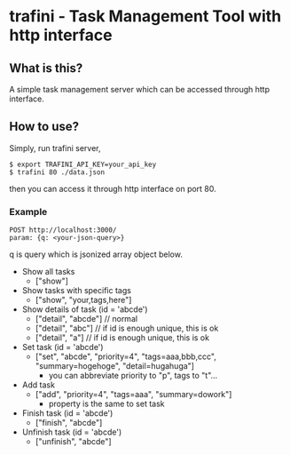 # trafini - Task Management Tool with http interface
## What is this?
A simple task management server which can be accessed through http interface.

## How to use?
Simply, run trafini server,
```
$ export TRAFINI_API_KEY=your_api_key
$ trafini 80 ./data.json
```
then you can access it through http interface on port 80.

### Example
```
POST http://localhost:3000/
param: {q: <your-json-query>}
```
q is query which is jsonized array object below.

+ Show all tasks
    - ["show"]
+ Show tasks with specific tags
    - ["show", "your,tags,here"]
+ Show details of task (id = 'abcde')
    - ["detail", "abcde"] // normal
    - ["detail", "abc"] // if id is enough unique, this is ok
    - ["detail", "a"]  // if id is enough unique, this is ok
+ Set task (id = 'abcde')
    - ["set", "abcde", "priority=4", "tags=aaa,bbb,ccc", "summary=hogehoge", "detail=hugahuga"]
        * you can abbreviate priority to "p", tags to "t"...
+ Add task
    - ["add", "priority=4", "tags=aaa", "summary=dowork"]
        * property is the same to set task
+ Finish task (id = 'abcde')
    - ["finish", "abcde"]
+ Unfinish task (id = 'abcde')
    - ["unfinish", "abcde"]

